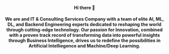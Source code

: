 <h4 align="center"> Hi there 👋</h4>
<h4 align="center"> We are and IT & Consulting Services Company with a team of elite AI, ML, DL, and Backend Engineering experts dedicated to reshaping the world through cutting-edge technology. Our passion for Innovation, combined with a proven track record of transforming data into powerful insights through Business Intelligence, drives us to redefine the possibilities in Artificial Intelliegence and Machine/Deep Learning.</h4>
